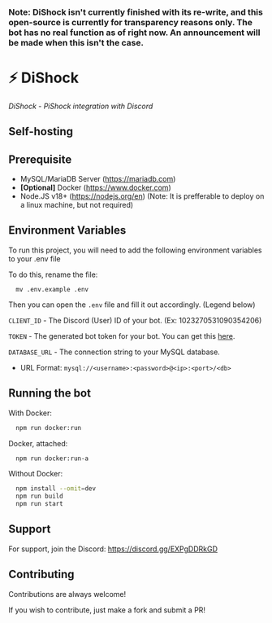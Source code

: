 ### **Note**: DiShock isn't currently finished with its re-write, and this open-source is currently for transparency reasons only. The bot has no real function as of right now. An announcement will be made when this isn't the case.

# ⚡ DiShock

_DiShock - PiShock integration with Discord_

## Self-hosting

## Prerequisite

-   MySQL/MariaDB Server (https://mariadb.com)
-   **[Optional]** Docker (https://www.docker.com)
-   Node.JS v18+ (https://nodejs.org/en)
    (Note: It is prefferable to deploy on a linux machine, but not required)

## Environment Variables

To run this project, you will need to add the following environment variables to your .env file

To do this, rename the file:

```
  mv .env.example .env
```

Then you can open the `.env` file and fill it out accordingly. (Legend below)

`CLIENT_ID` - The Discord (User) ID of your bot. (Ex: 1023270531090354206)

`TOKEN` - The generated bot token for your bot. You can get this [here](https://discord.com/developers/applications).

`DATABASE_URL` - The connection string to your MySQL database.

-   URL Format: `mysql://<username>:<password>@<ip>:<port>/<db>`

## Running the bot

With Docker:

```bash
  npm run docker:run
```

Docker, attached:

```bash
  npm run docker:run-a
```

Without Docker:

```bash
  npm install --omit=dev
  npm run build
  npm run start
```

## Support

For support, join the Discord: https://discord.gg/EXPgDDRkGD

## Contributing

Contributions are always welcome!

If you wish to contribute, just make a fork and submit a PR!

